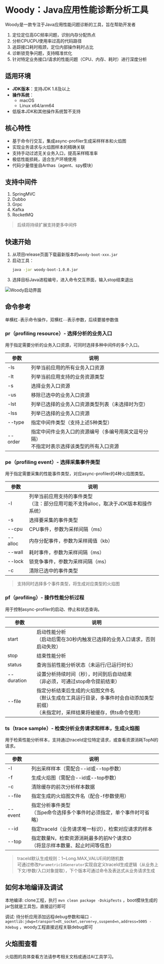 # Woody：Java应用性能诊断分析工具

Woody是一款专注于Java应用性能问题诊断的工具，旨在帮助开发者
1. 定位定位高GC频率问题，识别内存分配热点
2. 分析CPUCPU使用率过高的代码路径
3. 追踪接口耗时瓶颈，定位内部操作耗时占比
4. 诊断锁竞争问题，支持精准优化
5. 针对特定业务接口/请求的性能问题（CPU、内存、耗时）进行深度分析

## 适用环境

- **JDK版本**：支持JDK 1.8及以上
- **操作系统**：
  - macOS
  - Linux x64/arm64
- 低版本JDK和其他操作系统暂不支持

## 核心特性

- 基于命令行交互，集成async-profiler生成采样样本和火焰图
- 实现业务请求与火焰图样本的精确关联
- 支持手动过滤无关业务入口，提高采样精准率
- 极低性能损耗，适合生产环境使用
- 代码少量借鉴自Arthas（agent、spy模块）

## 支持中间件

1. SpringMVC
2. Dubbo
3. Grpc
4. Kafka
5. RocketMQ

> 后续将持续扩展支持更多中间件

## 快速开始

1. 从项目release页面下载最新版本的`woody-boot-xxx.jar`
2. 启动工具：
   ```bash
   java -jar woody-boot-1.0.0.jar
   ```
3. 选择目标Java进程编号，进入命令交互界面，输入stop结束退出

![Woody启动界面](https://github.com/user-attachments/assets/3f065671-762e-4b30-a5f5-1e070ee03715)

## 命令参考

单横杠`-`表示命令操作，双横杠`--`表示参数，后续要接参数值

### pr（profiling resource）- 选择分析的业务入口

用于指定需要分析的业务入口资源，可同时选择多种中间件的多个入口。

| 参数 | 说明 |
|------|------|
| -ls | 列举当前应用的所有业务入口资源 |
| -lt | 列举当前应用支持的业务资源类型 |
| -s | 选择业务入口资源 |
| -us | 移除已选中的业务入口资源 |
| -lst | 列举已选择的业务入口资源类型列表（未选择时为空） |
| -lss | 列举已选择的业务入口资源 |
| --type | 指定中间件类型（支持上述5种类型） |
| --order | 指定中间件业务入口的资源编号（多编号用英文逗号分隔）<br>不指定时表示选择该类型的所有入口资源 |

### pe（profiling event）- 选择采集事件类型

用于指定需要采集的性能事件类型，对应async-profiler的4种火焰图类型。

| 参数 | 说明 |
|------|------|
| -l | 列举当前应用支持的事件类型<br>（注：部分应用可能不支持alloc，取决于JDK版本和操作系统） |
| -s | 选择要采集的事件类型 |
| --cpu | CPU事件，参数为采样间隔（ms） |
| --alloc | 内存分配事件，参数为采样阈值（kb） |
| --wall | 耗时事件，参数为采样间隔（ms） |
| --lock | 锁竞争事件，参数为采样间隔（ms） |
| -c | 清除已选中的事件类型 |

> 支持同时选择多个事件类型，将生成对应类型的火焰图

### pf（profiling）- 操作性能分析过程

用于控制async-profiler的启动、停止和状态查询。

| 参数 | 说明 |
|------|------|
| start | 启动性能分析<br>（启动后需在30秒内触发已选择的业务入口请求，否则启动失败） |
| stop | 结束性能分析 |
| status | 查询当前性能分析状态（未运行/已运行时长） |
| --duration | 设置分析持续时间（秒），时间到后自动结束<br>（非必须，可通过stop命令提前结束） |
| --file | 指定分析结束后生成的火焰图文件名<br>（默认生成在工具运行目录，多事件时会自动添加类型前缀）<br>（未指定时，采样结果将被缓存，供ts命令使用） |

### ts（trace sample）- 检索分析业务请求和样本，生成火焰图

用于检索性能分析样本，支持通过traceId定位特定请求，或查看资源消耗TopN的请求。

| 参数 | 说明 |
|------|------|
| -l | 列出采样样本（需配合--id或--top参数） |
| -f | 生成火焰图（需配合--id或--top参数） |
| -c | 清除缓存的前次分析样本数据 |
| --file | 指定生成的火焰图文件名（配合-f参数使用） |
| --event | 指定分析事件类型<br>（当pe命令选择多个事件时必须指定，单个事件时可省略） |
| --id | 指定traceId（业务请求唯一标识），检索对应请求的样本 |
| --top | 指定数量N，检索资源消耗最多的前N个请求ID<br>（将显示样本数量、起止时间等信息） |

> traceId默认生成规则：1~Long.MAX_VALUE间的随机数<br>
> 可通过修改`ParametricIdGenerator`实现自定义traceId生成逻辑（从业务上下文/参数/入口对象提取），下个版本可通过命令及表达式从业务请求生成

## 如何本地编译及调试
本地编译: clone工程，执行 `mvn clean package -DskipTests` ，boot模块生成的jar包就是工具包，直接运行即可

调试: 待分析应用添加远程debug参数和端口 `-agentlib:jdwp=transport=dt_socket,server=y,suspend=n,address=5005 -Xdebug` ，woody工程直接远程关联debug即可

## 火焰图查看

火焰图的具体查看方法请参考相关文档或通过AI工具学习。
